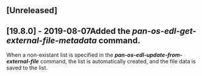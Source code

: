 ## [Unreleased]


## [19.8.0] - 2019-08-07Added the ***pan-os-edl-get-external-file-metadata*** command.
When a non-existant list is specified in the ***pan-os-edl-update-from-external-file*** command, the list is automatically created, and the file data is saved to the list.
